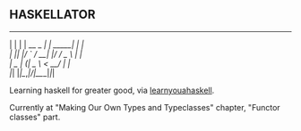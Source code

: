 ## HASKELLATOR
 _   _           _        _ _  
| | | | __ _ ___| | _____| | |  
| |_| |/ _` / __| |/ / _ \ | |  
|  _  | (_| \__ \   <  __/ | |  
|_| |_|\__,_|___/_|\_\___|_|_|   

Learning haskell for greater good, via [learnyouahaskell].

Currently at "Making Our Own Types and Typeclasses" chapter, "Functor classes" part.

[learnyouahaskell]: <http://learnyouahaskell.com>